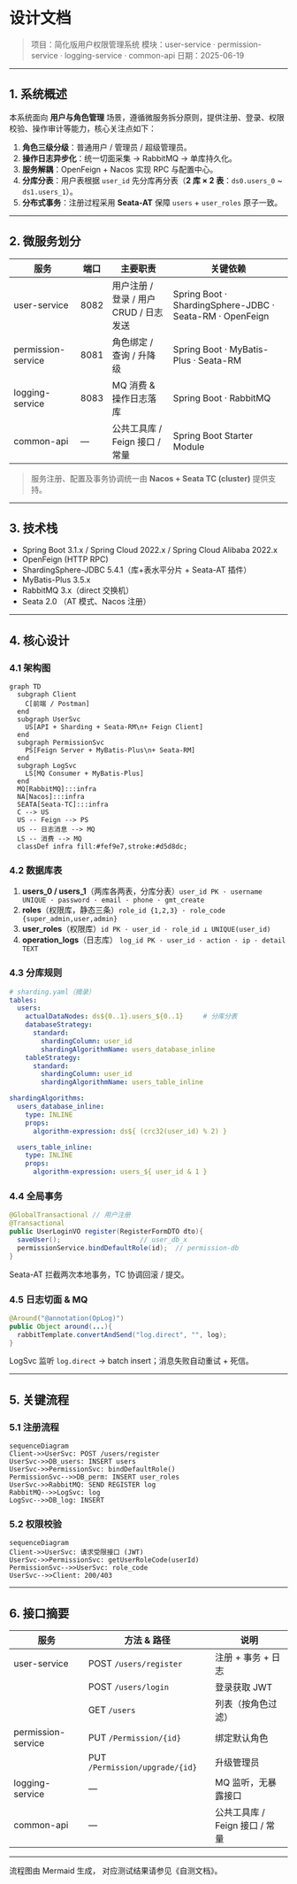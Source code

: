 # 设计文档

> 项目：简化版用户权限管理系统
> 模块：user-service · permission-service · logging-service · common-api
> 日期：2025-06-19

---

## 1. 系统概述

本系统面向 **用户与角色管理** 场景，遵循微服务拆分原则，提供注册、登录、权限校验、操作审计等能力，核心关注点如下：

1. **角色三级分级**：普通用户 / 管理员 / 超级管理员。
2. **操作日志异步化**：统一切面采集 → RabbitMQ → 单库持久化。
3. **服务解耦**：OpenFeign + Nacos 实现 RPC 与配置中心。
4. **分库分表**：用户表根据 `user_id` 先分库再分表（**2 库 × 2 表**：`ds0.users_0` ~ `ds1.users_1`）。
5. **分布式事务**：注册过程采用 **Seata-AT** 保障 `users` + `user_roles` 原子一致。

---

## 2. 微服务划分

| 服务               | 端口 | 主要职责                               | 关键依赖                                                    |
| ------------------ | ---- | -------------------------------------- | ----------------------------------------------------------- |
| user-service       | 8082 | 用户注册 / 登录 / 用户 CRUD / 日志发送 | Spring Boot · ShardingSphere-JDBC · Seata-RM · OpenFeign |
| permission-service | 8081 | 角色绑定 / 查询 / 升降级               | Spring Boot · MyBatis-Plus · Seata-RM                     |
| logging-service    | 8083 | MQ 消费 & 操作日志落库                 | Spring Boot · RabbitMQ                                     |
| common-api         | —   | 公共工具库 / Feign 接口 / 常量         | Spring Boot Starter Module                                  |

> 服务注册、配置及事务协调统一由 **Nacos + Seata TC (cluster)** 提供支持。

---

## 3. 技术栈

* Spring Boot 3.1.x / Spring Cloud 2022.x / Spring Cloud Alibaba 2022.x
* OpenFeign (HTTP RPC)
* ShardingSphere-JDBC 5.4.1（库+表水平分片 + Seata-AT 插件）
* MyBatis-Plus 3.5.x
* RabbitMQ 3.x（direct 交换机）
* Seata 2.0 （AT 模式、Nacos 注册）

---

## 4. 核心设计

### 4.1 架构图

```mermaid
graph TD
  subgraph Client
    C[前端 / Postman]
  end
  subgraph UserSvc
    US[API + Sharding + Seata-RM\n+ Feign Client]
  end
  subgraph PermissionSvc
    PS[Feign Server + MyBatis-Plus\n+ Seata-RM]
  end
  subgraph LogSvc
    LS[MQ Consumer + MyBatis-Plus]
  end
  MQ[RabbitMQ]:::infra
  NA[Nacos]:::infra
  SEATA[Seata-TC]:::infra
  C --> US
  US -- Feign --> PS
  US -- 日志消息 --> MQ
  LS -- 消费 --> MQ
  classDef infra fill:#fef9e7,stroke:#d5d8dc;
```

### 4.2 数据库表

1. **users_0 / users_1**（两库各两表，分库分表）`user_id PK · username UNIQUE · password · email · phone · gmt_create`
2. **roles**（权限库，静态三条）`role_id {1,2,3} · role_code {super_admin,user,admin}`
3. **user_roles**（权限库）`id PK · user_id · role_id ⟂ UNIQUE(user_id)`
4. **operation_logs**（日志库）
   `log_id PK · user_id · action · ip · detail TEXT`

### 4.3 分库规则

```yaml
# sharding.yaml（摘录）
tables:
  users:
    actualDataNodes: ds${0..1}.users_${0..1}     # 分库分表
    databaseStrategy:
      standard:
        shardingColumn: user_id
        shardingAlgorithmName: users_database_inline
    tableStrategy:
      standard:
        shardingColumn: user_id
        shardingAlgorithmName: users_table_inline

shardingAlgorithms:
  users_database_inline:
    type: INLINE
    props:
      algorithm-expression: ds${ (crc32(user_id) % 2) }

  users_table_inline:
    type: INLINE
    props:
      algorithm-expression: users_${ user_id & 1 }
```

### 4.4 全局事务

```java
@GlobalTransactional // 用户注册
@Transactional
public UserLoginVO register(RegisterFormDTO dto){
  saveUser();                    // user_db_x
  permissionService.bindDefaultRole(id);  // permission-db
}
```

Seata-AT 拦截两次本地事务，TC 协调回滚 / 提交。

### 4.5 日志切面 & MQ

```java
@Around("@annotation(OpLog)")
public Object around(...){
  rabbitTemplate.convertAndSend("log.direct", "", log);
}
```

LogSvc 监听 `log.direct` → batch insert；消息失败自动重试 + 死信。

---

## 5. 关键流程

### 5.1 注册流程

```mermaid
sequenceDiagram
Client->>UserSvc: POST /users/register
UserSvc->>DB_users: INSERT users
UserSvc->>PermissionSvc: bindDefaultRole()
PermissionSvc-->>DB_perm: INSERT user_roles
UserSvc->>RabbitMQ: SEND REGISTER log
RabbitMQ-->>LogSvc: log
LogSvc-->>DB_log: INSERT
```

### 5.2 权限校验

```mermaid
sequenceDiagram
Client->>UserSvc: 请求受限接口 (JWT)
UserSvc->>PermissionSvc: getUserRoleCode(userId)
PermissionSvc-->>UserSvc: role_code
UserSvc-->>Client: 200/403
```

---

## 6. 接口摘要

| 服务               | 方法 & 路径                      | 说明                           |
| ------------------ | -------------------------------- | ------------------------------ |
| user-service       | POST `/users/register`         | 注册 + 事务 + 日志             |
|                    | POST `/users/login`            | 登录获取 JWT                   |
|                    | GET `/users`                   | 列表（按角色过滤）             |
| permission-service | PUT `/Permission/{id}`         | 绑定默认角色                   |
|                    | PUT `/Permission/upgrade/{id}` | 升级管理员                     |
| logging-service    | —                               | MQ 监听，无暴露接口            |
| common-api         | —                               | 公共工具库 / Feign 接口 / 常量 |

---

流程图由 Mermaid 生成， 对应测试结果请参见《自测文档》。
